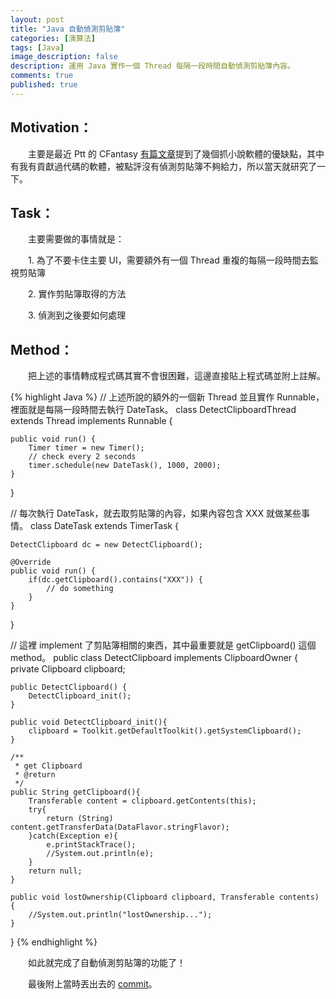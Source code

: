 ```yaml
---
layout: post
title: "Java 自動偵測剪貼簿"
categories: [演算法]
tags: [Java]
image_description: false
description: 運用 Java 實作一個 Thread 每隔一段時間自動偵測剪貼簿內容。
comments: true
published: true
---
```


## Motivation：

　　主要是最近 Ptt 的 CFantasy <a href="https://www.ptt.cc/bbs/CFantasy/M.1459536539.A.733.html">有篇文章</a>提到了幾個抓小說軟體的優缺點，其中有我有貢獻過代碼的軟體，被點評沒有偵測剪貼簿不夠給力，所以當天就研究了一下。

## Task：

　　主要需要做的事情就是：

　　1. 為了不要卡住主要 UI，需要額外有一個 Thread 重複的每隔一段時間去監視剪貼簿

　　2. 實作剪貼簿取得的方法

　　3. 偵測到之後要如何處理

## Method：

　　把上述的事情轉成程式碼其實不會很困難，這邊直接貼上程式碼並附上註解。

{% highlight Java %}
// 上述所說的額外的一個新 Thread 並且實作 Runnable，裡面就是每隔一段時間去執行 DateTask。
class DetectClipboardThread extends Thread implements Runnable {
	
	public void run() {
		Timer timer = new Timer();
		// check every 2 seconds
		timer.schedule(new DateTask(), 1000, 2000); 
	}
}

// 每次執行 DateTask，就去取剪貼簿的內容，如果內容包含 XXX 就做某些事情。
class DateTask extends TimerTask {
	
	DetectClipboard dc = new DetectClipboard();
	
	@Override
	public void run() {
		if(dc.getClipboard().contains("XXX")) {
			// do something
		}
	}
}

// 這裡 implement 了剪貼簿相關的東西，其中最重要就是 getClipboard() 這個 method。
public class DetectClipboard implements ClipboardOwner {
    private Clipboard clipboard;

    public DetectClipboard() {
    	DetectClipboard_init();
    }

    public void DetectClipboard_init(){
        clipboard = Toolkit.getDefaultToolkit().getSystemClipboard();
    }

    /**
     * get Clipboard
     * @return
     */
    public String getClipboard(){
        Transferable content = clipboard.getContents(this);
        try{
            return (String) content.getTransferData(DataFlavor.stringFlavor);
        }catch(Exception e){
            e.printStackTrace();
            //System.out.println(e);
        }
        return null;
    }
    
    public void lostOwnership(Clipboard clipboard, Transferable contents) {
        //System.out.println("lostOwnership...");
    }
}
{% endhighlight %}

　　如此就完成了自動偵測剪貼簿的功能了！

　　最後附上當時丟出去的 <a href="https://github.com/pupuliao/JNovelDownloader/pull/7">commit</a>。
